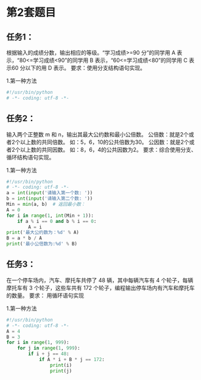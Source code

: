 # 第2套题目
## 任务1：
根据输入的成绩分数，输出相应的等级。“学习成绩>=90 分”的同学用 A 表示，“80<=学习成绩<90”的同学用 B 表示，“60<=学习成绩<80”的同学用 C 表示60 分以下的用 D 表示。
要求：使用分支结构语句实现。

1.第一种方法
```python
#!/usr/bin/python 
# -*- coding: utf-8 -*-

```
## 任务2：
输入两个正整数 m 和 n，输出其最大公约数和最小公倍数。
公倍数：就是2个或者2个以上数的共同倍数。 如：5，6，10的公共倍数为30。 
公因数：就是2个或者2个以上数的共同因数。 如：8，6，4的公共因数为2。
要求：综合使用分支、循环结构语句实现。

1.第一种方法
```python
#!/usr/bin/python 
# -*- coding: utf-8 -*-
a = int(input('请输入第一个数: '))
b = int(input('请输入第二个数: '))
Min = min(a, b)  # 返回最小数：
A = 0
for i in range(1, int(Min + 1)):
    if a % i == 0 and b % i == 0:
        A = i
print('最大公约数为：%d' % A)
B = a * b / A
print('最小公倍数为:%d' % B)
```

## 任务3：
在一个停车场内，汽车、摩托车共停了 48 辆，其中每辆汽车有 4
个轮子，每辆摩托车有 3 个轮子，这些车共有 172 个轮子，编程输出停车场内有汽车和摩托车的数量。
要求： 用循环语句实现

1.第一种方法
```python
#!/usr/bin/python 
# -*- coding: utf-8 -*-
A = 4
B = 3
for i in range(1, 999):
    for j in range(1, 999):
        if i + j == 48:
            if A * i + B * j == 172:
                print(i)
                print(j)
```
